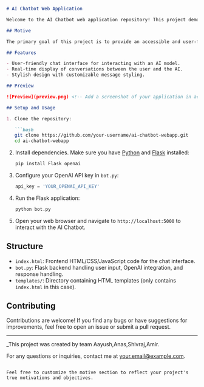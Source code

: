 

```markdown
# AI Chatbot Web Application

Welcome to the AI Chatbot web application repository! This project demonstrates an interactive web-based chat interface that allows users to communicate with an AI model. The frontend is built using HTML, CSS, and JavaScript, while the backend is powered by Flask and integrates with the OpenAI API.

## Motive

The primary goal of this project is to provide an accessible and user-friendly platform for anyone to experience the capabilities of AI-powered chatbots. By creating an intuitive chat interface, we aim to showcase the potential of AI in natural language processing and conversation generation. We believe that this project serves as an educational tool for developers, students, and enthusiasts interested in understanding how AI can be integrated into web applications.

## Features

- User-friendly chat interface for interacting with an AI model.
- Real-time display of conversations between the user and the AI.
- Stylish design with customizable message styling.

## Preview

![Preview](preview.png) <!-- Add a screenshot of your application in action -->

## Setup and Usage

1. Clone the repository:

   ```bash
   git clone https://github.com/your-username/ai-chatbot-webapp.git
   cd ai-chatbot-webapp
   ```

2. Install dependencies. Make sure you have [Python](https://www.python.org/) and [Flask](https://flask.palletsprojects.com/en/2.1.x/installation/) installed:

   ```bash
   pip install Flask openai
   ```

3. Configure your OpenAI API key in `bot.py`:

   ```python
   api_key = 'YOUR_OPENAI_API_KEY'
   ```

4. Run the Flask application:

   ```bash
   python bot.py
   ```

5. Open your web browser and navigate to `http://localhost:5000` to interact with the AI Chatbot.

## Structure

- `index.html`: Frontend HTML/CSS/JavaScript code for the chat interface.
- `bot.py`: Flask backend handling user input, OpenAI integration, and response handling.
- `templates/`: Directory containing HTML templates (only contains `index.html` in this case).

## Contributing

Contributions are welcome! If you find any bugs or have suggestions for improvements, feel free to open an issue or submit a pull request.

---

_This project was created by  team Aayush,Anas,Shivraj,Amir.

For any questions or inquiries, contact me at your.email@example.com.
```

Feel free to customize the motive section to reflect your project's true motivations and objectives.
